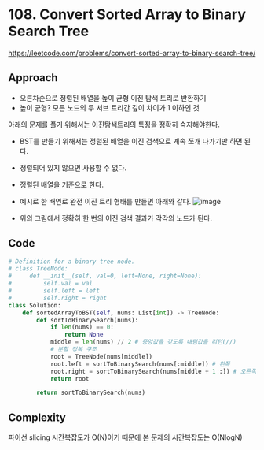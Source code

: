 # 108. Convert Sorted Array to Binary Search Tree

https://leetcode.com/problems/convert-sorted-array-to-binary-search-tree/

## Approach

- 오른차순으로 정렬된 배열을 높이 균형 이진 탐색 트리로 반환하기
- 높이 균형? 모든 노드의 두 서브 트리간 깊이 차이가 1 이하인 것

아래의 문제를 풀기 위해서는 이진탐색트리의 특징을 정확히 숙지해야한다.

- BST를 만들기 위해서는 정렬된 배열을 이진 검색으로 계속 쪼개 나가기만 하면 된다.
- 정렬되어 있지 않으면 사용할 수 없다.
- 정렬된 배열을 기준으로 한다.

- 예시로 한 배연로 완전 이진 트리 형태를 만들면 아래와 같다.
  ![image](https://user-images.githubusercontent.com/48708746/199827079-dc64e5b8-c5b5-4058-9c42-fc0b5c4d8cb7.png)
- 위의 그림에서 정확히 한 번의 이진 검색 결과가 각각의 노드가 된다.

## Code

```python
# Definition for a binary tree node.
# class TreeNode:
#     def __init__(self, val=0, left=None, right=None):
#         self.val = val
#         self.left = left
#         self.right = right
class Solution:
    def sortedArrayToBST(self, nums: List[int]) -> TreeNode:
        def sortToBinarySearch(nums):
            if len(nums) == 0:
                return None
            middle = len(nums) // 2 # 중앙값을 갖도록 내림값을 리턴(//)
            # 분할 정복 구조
            root = TreeNode(nums[middle])
            root.left = sortToBinarySearch(nums[:middle]) # 왼쪽
            root.right = sortToBinarySearch(nums[middle + 1 :]) # 오른쪽
            return root

        return sortToBinarySearch(nums)

```

## Complexity

파이선 slicing 시간복잡도가 O(N)이기 때문에 본 문제의 시간복잡도는 O(NlogN)
